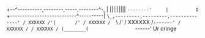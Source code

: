  +--^----------,--------,-----,--------^-,
 | |||||||||   `--------'     |          O
 `+---------------------------^----------|
   `\_,---------,---------,--------------'
     / XXXXXX /'|       /'
    / XXXXXX /  `\    /'
   / XXXXXX /`-------'
  / XXXXXX /
 / XXXXXX /
(________(                
 `------'              Ur cringe